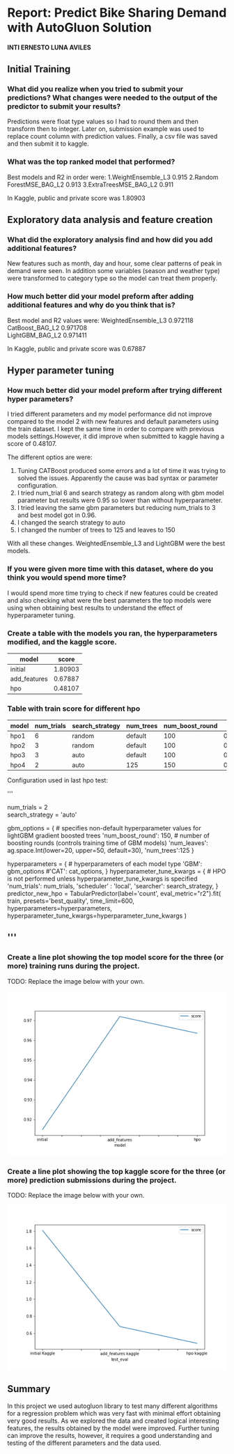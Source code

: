 # Report: Predict Bike Sharing Demand with AutoGluon Solution
#### INTI ERNESTO LUNA AVILES

## Initial Training
### What did you realize when you tried to submit your predictions? What changes were needed to the output of the predictor to submit your results?
Predictions were float type values so I had to round them and then transform then to integer.
Later on, submission example was used to replace count column with prediction values.
Finally, a csv file was saved and then submit it to kaggle.

### What was the top ranked model that performed?
Best models and R2 in order were:
1.WeightEnsemble_L3        0.915 
2.Random ForestMSE_BAG_L2   0.913
3.ExtraTreesMSE_BAG_L2      0.911

In Kaggle, public and private score was 1.80903

## Exploratory data analysis and feature creation
### What did the exploratory analysis find and how did you add additional features?
New features such as month, day and hour, some clear patterns of peak in demand were seen. In addition some variables (season and weather type) were transformed to category type so the model can treat them properly.

### How much better did your model preform after adding additional features and why do you think that is?
Best model and R2 values were:
WeightedEnsemble_L3    0.972118      
CatBoost_BAG_L2        0.971708     
LightGBM_BAG_L2        0.971411     

In Kaggle, public and private score was 0.67887

## Hyper parameter tuning
### How much better did your model preform after trying different hyper parameters?
I tried different parameters and my model performance did not improve compared to the model 2 with new features and default parameters using the train dataset. I kept the same time in order to compare with previous models settings.However, it did improve when submitted to kaggle having a score of 0.48107.

The different optios are were:
1. Tuning CATBoost produced some errors and a lot of time it was trying to solved the issues. Apparently the cause was bad syntax or parameter configuration.
2. I tried num_trial 6 and search strategy as random along with gbm model parameter but results were 0.95 so lower than without hyperparameter.
3. I tried leaving the same gbm parameters but reducing num_trials to 3 and best model got in 0.96.
4. I changed the search strategy to auto
5. I changed the number of trees to 125 and leaves to 150

With all these changes. WeightedEnsemble_L3 and LightGBM were the best models.

### If you were given more time with this dataset, where do you think you would spend more time?
I would spend more time trying to check if new features could be created and also checking what were the best parameters the top models were using when obtaining best results to understand the effect of hyperparameter tuning.

### Create a table with the models you ran, the hyperparameters modified, and the kaggle score.
|model|score|
|--|--|
|initial|1.80903|
|add_features|0.67887|
|hpo|0.48107|

### Table with train score for different hpo
|model|num_trials|search_strategy|num_trees|num_boost_round|score|
|--|--|--|--|--|--|
|hpo1| 	6 	|random |default	|100 	|0.952010|
|hpo2| 	3 	|random |default 	|100 	|0.960102|
|hpo3| 	3 	|auto 	|default 	|100 	|0.960352|
|hpo4| 	2 	|auto 	|125     	|150 	|0.963580|


Configuration used in last hpo test:

'''

num_trials = 2  
search_strategy = 'auto' 

gbm_options = {  # specifies non-default hyperparameter values for lightGBM gradient boosted trees
    'num_boost_round': 150,  # number of boosting rounds (controls training time of GBM models)
    'num_leaves': ag.space.Int(lower=20, upper=50, default=30),
    'num_trees':125
}


hyperparameters = {  # hyperparameters of each model type
                   'GBM': gbm_options
                   #'CAT': cat_options, 
                  } 
hyperparameter_tune_kwargs = {  # HPO is not performed unless hyperparameter_tune_kwargs is specified
    'num_trials': num_trials,
    'scheduler' : 'local',
    'searcher': search_strategy,
}                  
predictor_new_hpo = TabularPredictor(label='count', eval_metric="r2").fit(
    train, presets='best_quality',
    time_limit=600,
    hyperparameters=hyperparameters,
    hyperparameter_tune_kwargs=hyperparameter_tune_kwargs
)

'''
-----------------------------------------------------------
### Create a line plot showing the top model score for the three (or more) training runs during the project.

TODO: Replace the image below with your own.

![model_train_score.png](img/model_train_score.png)

### Create a line plot showing the top kaggle score for the three (or more) prediction submissions during the project.

TODO: Replace the image below with your own.

![model_test_score.png](img/model_test_score.png)

## Summary
In this project we used autogluon library to test many different algorithms for a regression problem which was very fast with minimal effort obtaining very good results. As we explored the data and created logical interesting features, the results obtained by the model were improved. Further tuning can improve the results, however, it requires a good understanding and testing of the different parameters and the data used. 
